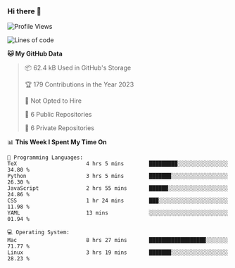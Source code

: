 ### Hi there 👋

<!--
**huayuan4396/huayuan4396** is a ✨ _special_ ✨ repository because its `README.md` (this file) appears on your GitHub profile.

Here are some ideas to get you started:

- 🔭 I’m currently working on ...
- 🌱 I’m currently learning ...
- 👯 I’m looking to collaborate on ...
- 🤔 I’m looking for help with ...
- 💬 Ask me about ...
- 📫 How to reach me: ...
- 😄 Pronouns: ...
- ⚡ Fun fact: ...
-->

<!--START_SECTION:waka-->
![Profile Views](http://img.shields.io/badge/Profile%20Views-2-blue)

![Lines of code](https://img.shields.io/badge/From%20Hello%20World%20I%27ve%20Written-161.5%20thousand%20lines%20of%20code-blue)

**🐱 My GitHub Data** 

> 📦 62.4 kB Used in GitHub's Storage 
 > 
> 🏆 179 Contributions in the Year 2023
 > 
> 🚫 Not Opted to Hire
 > 
> 📜 6 Public Repositories 
 > 
> 🔑 6 Private Repositories 
 > 
📊 **This Week I Spent My Time On** 

```text
💬 Programming Languages: 
TeX                      4 hrs 5 mins        █████████░░░░░░░░░░░░░░░░   34.80 % 
Python                   3 hrs 5 mins        ███████░░░░░░░░░░░░░░░░░░   26.30 % 
JavaScript               2 hrs 55 mins       ██████░░░░░░░░░░░░░░░░░░░   24.86 % 
CSS                      1 hr 24 mins        ███░░░░░░░░░░░░░░░░░░░░░░   11.98 % 
YAML                     13 mins             ░░░░░░░░░░░░░░░░░░░░░░░░░   01.94 % 

💻 Operating System: 
Mac                      8 hrs 27 mins       ██████████████████░░░░░░░   71.77 % 
Linux                    3 hrs 19 mins       ███████░░░░░░░░░░░░░░░░░░   28.23 % 
```


<!--END_SECTION:waka-->
